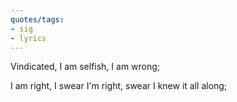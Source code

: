 ```yaml
---
quotes/tags:
- sig
- lyrics
---
```




Vindicated, I am selfish, I am wrong;

I am right, I swear I'm right, swear I knew it all along;